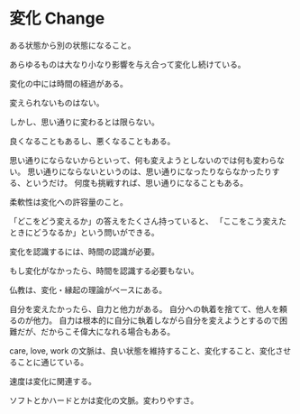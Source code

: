 # 変化 Change

ある状態から別の状態になること。

あらゆるものは大なり小なり影響を与え合って変化し続けている。

変化の中には時間の経過がある。

変えられないものはない。

しかし、思い通りに変わるとは限らない。

良くなることもあるし、悪くなることもある。

思い通りにならないからといって、何も変えようとしないのでは何も変わらない。
思い通りにならないというのは、思い通りになったりならなかったりする、というだけ。
何度も挑戦すれば、思い通りになることもある。

柔軟性は変化への許容量のこと。

「どこをどう変えるか」の答えをたくさん持っていると、
「ここをこう変えたときにどうなるか」という問いができる。

変化を認識するには、時間の認識が必要。

もし変化がなかったら、時間を認識する必要もない。

仏教は、変化・縁起の理論がベースにある。

自分を変えたかったら、自力と他力がある。
自分への執着を捨てて、他人を頼るのが他力。
自力は根本的に自分に執着しながら自分を変えようとするので困難だが、だからこそ偉大になれる場合もある。

care, love, work の文脈は、良い状態を維持すること、変化すること、変化させることに通じている。

速度は変化に関連する。

ソフトとかハードとかは変化の文脈。変わりやすさ。
